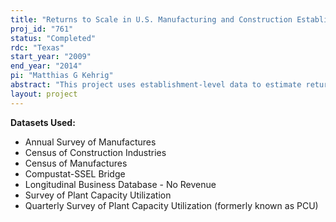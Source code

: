 ```yaml
---
title: "Returns to Scale in U.S. Manufacturing and Construction Establishments"
proj_id: "761"
status: "Completed"
rdc: "Texas"
start_year: "2009"
end_year: "2014"
pi: "Matthias G Kehrig"
abstract: "This project uses establishment-level data to estimate returns to scale in U.S. manufacturing and construction firms. Understanding how the degree of returns to scale shapes the production of investment goods will be instrumental for the U.S. Census Bureau to understand establishment-level data. Constructing a comprehensive panel of manufacturing firms and estimating production functions can identify the degree of returns to scale at the establishment level. Regressing output on factor inputs will deliver the degree of returns to scale. Prices for equipment and structure investment behave very differently which suggests differential technologies and returns to scale. To pay special attention to that difference, the Census of Construction Industries is used to contrast construction firms to manufacturing establishments. This project benefits the Census Bureau by correcting for measurement error, imputing capital stock for manufacturing establishments in the Annual Survey of Manufactures, seasonally adjusting older (annual) Plant Capacity Utilization data, and estimating capacity utilization for a large population of manufacturing plants that is not covered at present. This project will also deliver a precise estimate of the degree of returns to scale that is free from aggregation bias. This information is very relevant by helping to assess two competing theories of macroeconomic fluctuations. Understanding the source, nature, and transmission of fluctuations will not only advance the insight in the field of fluctuations but will also have neighboring fields in economics."
layout: project
---
```


**Datasets Used:**

  - Annual Survey of Manufactures 
  - Census of Construction Industries 
  - Census of Manufactures 
  - Compustat-SSEL Bridge 
  - Longitudinal Business Database - No Revenue 
  - Survey of Plant Capacity Utilization 
  - Quarterly Survey of Plant Capacity Utilization (formerly known as PCU) 

